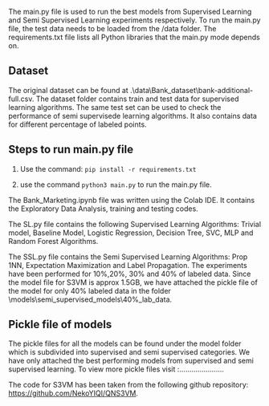 
The main.py file is used to run the best models from Supervised Learning and Semi Supervised Learning experiments respectively.  To run the main.py file, the test data needs to be loaded from the /data folder. The requirements.txt file lists all Python libraries that the main.py mode depends on.

## Dataset
The original dataset can be found at .\data\Bank_dataset\bank-additional-full.csv. The dataset folder contains train and test data for supervised learning algorithms. The same test set can be used to check the performance of semi supervisede learning algorithms. It also contains data for different percentage of labeled points.

## Steps to run main.py file

1) Use the command: `pip install -r requirements.txt`

2) use the command `python3 main.py` to run the main.py file.


The Bank_Marketing.ipynb file was written using the Colab IDE. It contains the Exploratory Data Analysis, training and testing codes.

The SL.py file contains the following Supervised Learning Algorithms: Trivial model, Baseline Model, Logistic Regression, Decision Tree, SVC, MLP and Random Forest Algorithms.

The SSL.py file contains the Semi Supervised Learning Algorithms: Prop 1NN, Expectation Maximization and Label Propagation. The experiments have been performed for 10%,20%, 30% and 40% of labeled data. Since the model file for S3VM is approx 1.5GB, we have attached the pickle file of the model for only 40% labeled data in the folder \models\semi_supervised_models\40%_lab_data.

## Pickle file of models
The pickle files for all the models can be found under the model folder which is subdivided into supervised and semi supervised categories. We have only attached the best performing models from supervised and semi supervised learning. To view more pickle files visit :......................

The code for S3VM has been taken from the following github repository: https://github.com/NekoYIQI/QNS3VM.
